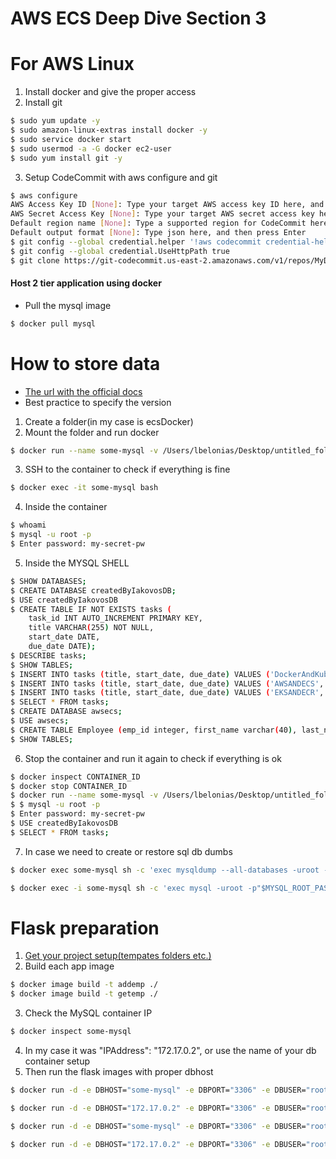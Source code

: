 # AWS ECS Deep Dive Section 3

# For AWS Linux
1. Install docker and give the proper access
2. Install git
```bash
$ sudo yum update -y
$ sudo amazon-linux-extras install docker -y
$ sudo service docker start
$ sudo usermod -a -G docker ec2-user
$ sudo yum install git -y
```
3. Setup CodeCommit with aws configure and git
```bash
$ aws configure
AWS Access Key ID [None]: Type your target AWS access key ID here, and then press Enter
AWS Secret Access Key [None]: Type your target AWS secret access key here, and then press Enter
Default region name [None]: Type a supported region for CodeCommit here, and then press Enter
Default output format [None]: Type json here, and then press Enter
$ git config --global credential.helper '!aws codecommit credential-helper $@'
$ git config --global credential.UseHttpPath true
$ git clone https://git-codecommit.us-east-2.amazonaws.com/v1/repos/MyDemoRepo my-demo-repo
```

#### Host 2 tier application using docker

* Pull the mysql image
```bash
$ docker pull mysql
```

# How to store data
* [The url with the official docs](https://hub.docker.com/_/mysql)
* Best practice to specify the version

1. Create a folder(in my case is ecsDocker)
2. Mount the folder and run docker
```bash
$ docker run --name some-mysql -v /Users/lbelonias/Desktop/untitled_folder/ecsDocker:/var/lib/mysql -e MYSQL_ROOT_PASSWORD=my-secret-pw -d mysql
```
3. SSH to the container to check if everything is fine
```bash
$ docker exec -it some-mysql bash
```
4. Inside the container
```bash
$ whoami
$ mysql -u root -p
$ Enter password: my-secret-pw
```
5. Inside the MYSQL SHELL
```bash
$ SHOW DATABASES;
$ CREATE DATABASE createdByIakovosDB;
$ USE createdByIakovosDB
$ CREATE TABLE IF NOT EXISTS tasks (
    task_id INT AUTO_INCREMENT PRIMARY KEY,
    title VARCHAR(255) NOT NULL,
    start_date DATE,
    due_date DATE);
$ DESCRIBE tasks;
$ SHOW TABLES;
$ INSERT INTO tasks (title, start_date, due_date) VALUES ('DockerAndKubernetes','2019-09-01','2019-10-1');
$ INSERT INTO tasks (title, start_date, due_date) VALUES ('AWSANDECS','2019-11-01','2019-12-1');
$ INSERT INTO tasks (title, start_date, due_date) VALUES ('EKSANDECR','2020-01-01','2020-02-1');
$ SELECT * FROM tasks;
$ CREATE DATABASE awsecs;
$ USE awsecs;
$ CREATE TABLE Employee (emp_id integer, first_name varchar(40), last_name varchar(40), primary_skills varchar(20), location char(10));
$ SHOW TABLES;
```
6. Stop the container and run it again to check if everything is ok
```bash
$ docker inspect CONTAINER_ID
$ docker stop CONTAINER_ID
$ docker run --name some-mysql -v /Users/lbelonias/Desktop/untitled_folder/ecsDocker:/var/lib/mysql -e MYSQL_ROOT_PASSWORD=my-secret-pw -d mysql
$ $ mysql -u root -p
$ Enter password: my-secret-pw
$ USE createdByIakovosDB
$ SELECT * FROM tasks;
```
7. In case we need to create or restore sql db dumbs
```bash
$ docker exec some-mysql sh -c 'exec mysqldump --all-databases -uroot -p"$MYSQL_ROOT_PASSWORD"' > /Users/lbelonias/Desktop/untitled_folder/ecsDocker/all-databases.sql

$ docker exec -i some-mysql sh -c 'exec mysql -uroot -p"$MYSQL_ROOT_PASSWORD"' < /Users/lbelonias/Desktop/untitled_folder/ecsDocker/all-databases.sql
```

# Flask preparation
1. [Get your project setup(tempates folders etc.)](https://github.com/Belonias/flaskToys)
2. Build each app image
```bash
$ docker image build -t addemp ./
$ docker image build -t getemp ./
```

3. Check the MySQL container IP
```bash
$ docker inspect some-mysql
```
4. In my case it was "IPAddress": "172.17.0.2", or use the name of your db container setup
5. Then run the flask images with proper dbhost
```bash
$ docker run -d -e DBHOST="some-mysql" -e DBPORT="3306" -e DBUSER="root" -e DBPWD="my-secret-pw" -e DATABASE="createdByIakovosDB" --name addem-v14 -p 8080:8080 addemp

$ docker run -d -e DBHOST="172.17.0.2" -e DBPORT="3306" -e DBUSER="root" -e DBPWD="my-secret-pw" -e DATABASE="createdByIakovosDB" --name addem-v17 -p 3000:80 addemp

$ docker run -d -e DBHOST="some-mysql" -e DBPORT="3306" -e DBUSER="root" -e DBPWD="my-secret-pw" -e DATABASE="createdByIakovosDB" --name getemp-v14 -p 80:80 getemp

$ docker run -d -e DBHOST="172.17.0.2" -e DBPORT="3306" -e DBUSER="root" -e DBPWD="my-secret-pw" -e DATABASE="createdByIakovosDB" --name getemp-v16 -p 80:8080 getemp
```

